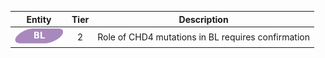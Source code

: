 |Entity|Tier|Description              |
|:----:|:----:|------------------------------|
|![BL](images/icons/BL_tier2.png) | 2 | Role of CHD4 mutations in BL requires confirmation|
